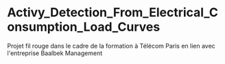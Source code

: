 # Activy_Detection_From_Electrical_Consumption_Load_Curves
Projet fil rouge dans le cadre de la formation à Télécom Paris en lien avec l'entreprise Baalbek Management
